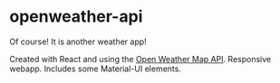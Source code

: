 # openweather-api
Of course! It is another weather app!

Created with React and using the <a href="https://openweathermap.org/forecast5">Open Weather Map API</a>.
Responsive webapp.
Includes some Material-UI elements.
